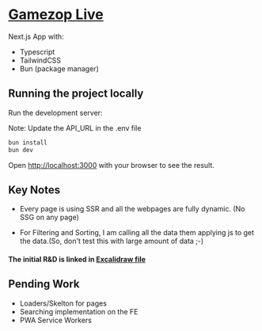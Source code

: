 # [Gamezop Live](https://vanit-gamezop.vercel.app)

Next.js App with:

- Typescript
- TailwindCSS
- Bun (package manager)

## Running the project locally

Run the development server:

Note: Update the API_URL in the .env file

```bash
bun install
bun dev
```

Open [http://localhost:3000](http://localhost:3000) with your browser to see the result.

## Key Notes

- Every page is using SSR and all the webpages are fully dynamic. (No SSG on any page)

- For Filtering and Sorting, I am calling all the data them applying js to get the data.(So, don't test this with large amount of data ;-)

#### The initial R&D is linked in [Excalidraw file](https://excalidraw.com/#room=b73d3270f0590d61fd00,PaMkSAGZpTRpp_pNq3GPDA)

## Pending Work

- Loaders/Skelton for pages
- Searching implementation on the FE
- PWA Service Workers
